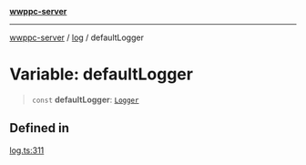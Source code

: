 [**wwppc-server**](../../README.md)

***

[wwppc-server](../../modules.md) / [log](../README.md) / defaultLogger

# Variable: defaultLogger

> `const` **defaultLogger**: [`Logger`](../classes/Logger.md)

## Defined in

[log.ts:311](https://github.com/WWPPC/WWPPC-server/blob/ee3abdd1c71a13a423c7eb75f79ad6723d0eebfc/src/log.ts#L311)
